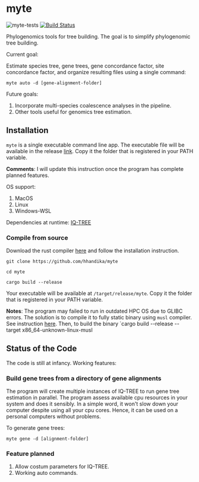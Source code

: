 # myte

![myte-tests](https://github.com/hhandika/myte/workflows/myte-tests/badge.svg)
[![Build Status](https://www.travis-ci.com/hhandika/myte.svg?branch=main)](https://www.travis-ci.com/hhandika/myte)

Phylogenomics tools for tree building. The goal is to simplify phylogenomic tree building.

Current goal:

Estimate species tree, gene trees, gene concordance factor, site concordance factor, and organize resulting files using a single command:

```{Bash}
myte auto -d [gene-alignment-folder]
```

Future goals:

1. Incorporate multi-species coalescence analyses in the pipeline.
2. Other tools useful for genomics tree estimation.

## Installation

`myte` is a single executable command line app. The executable file will be available in the release [link](https://github.com/hhandika/myte/releases). Copy it the folder that is registered in your PATH variable.

__Comments__: I will update this instruction once the program has complete planned features.

OS support:

1. MacOS
2. Linux
3. Windows-WSL

Dependencies at runtime: [IQ-TREE](http://www.iqtree.org/)

### Compile from source

Download the rust compiler [here](https://www.rust-lang.org/learn/get-started) and follow the installation instruction.

```{Bash}
git clone https://github.com/hhandika/myte
```

```{Bash}
cd myte

cargo build --release
```

Your executable will be available at `/target/release/myte`. Copy it the folder that is registered in your PATH variable.

__Notes__: The program may failed to run in outdated HPC OS due to GLIBC errors. The solution is to compile it to fully static binary using `musl` compiler. See instruction [here](https://doc.rust-lang.org/edition-guide/rust-2018/platform-and-target-support/musl-support-for-fully-static-binaries.html). Then, to build the binary `cargo build --release --target x86_64-unknown-linux-musl

## Status of the Code

The code is still at infancy. Working features:

### Build gene trees from a directory of gene alignments

The program will create multiple instances of IQ-TREE to run gene tree estimation in parallel. The program assess available cpu resources in your system and does it sensibly. In a simple word, it won't slow down your computer despite using all your cpu cores. Hence, it can be used on a personal computers without problems.

To generate gene trees:

```{Bash}
myte gene -d [alignment-folder]
```

### Feature planned

1. Allow costum parameters for IQ-TREE.
2. Working auto commands.
